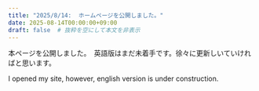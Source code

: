 ```yaml
---
title: "2025/8/14:  ホームページを公開しました。"
date: 2025-08-14T00:00:00+09:00
draft: false  # 抜粋を空にして本文を非表示
---
```

本ページを公開しました。　英語版はまだ未着手です。徐々に更新しいていければと思います。

I opened my site, however, english version is under construction. 